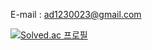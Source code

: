 E-mail : ad1230023@gmail.com

[![Solved.ac 프로필](http://mazassumnida.wtf/api/v2/generate_badge?boj=ad1230023@gmail.com)](https://solved.ac/ad1230023@gmail.com)
